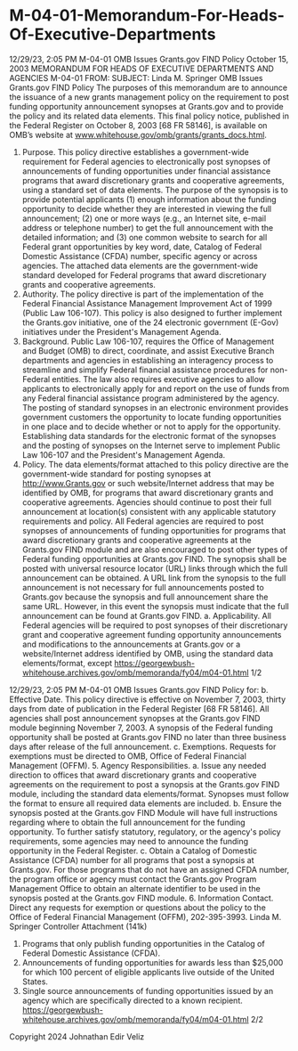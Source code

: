 # M-04-01-Memorandum-For-Heads-Of-Executive-Departments

12/29/23, 2:05 PM M-04-01 OMB Issues Grants.gov FIND Policy
  October 15, 2003 MEMORANDUM FOR HEADS OF EXECUTIVE DEPARTMENTS AND AGENCIES
M-04-01
 FROM: SUBJECT:
Linda M. Springer
OMB Issues Grants.gov FIND Policy
The purposes of this memorandum are to announce the issuance of a new grants management policy on the requirement to post funding opportunity announcement synopses at Grants.gov and to provide the policy and its related data elements. This final policy notice, published in the Federal Register on October 8, 2003 [68 FR 58146], is available on OMB’s website at www.whitehouse.gov/omb/grants/grants_docs.html.
1. Purpose. This policy directive establishes a government-wide requirement for Federal agencies to electronically post synopses of announcements of funding opportunities under financial assistance programs that award discretionary grants and cooperative agreements, using a standard set of data elements. The purpose of the synopsis is to provide potential applicants (1) enough information about the funding opportunity to decide whether they are interested in viewing the full announcement; (2) one or more ways (e.g., an Internet site, e-mail address or telephone number) to get the full announcement with the detailed information; and (3) one common website to search for all Federal grant opportunities by key word, date, Catalog of Federal Domestic Assistance (CFDA) number, specific agency or across agencies. The attached data elements are the government-wide standard developed for Federal programs that award discretionary grants and cooperative agreements.
2. Authority. The policy directive is part of the implementation of the Federal Financial Assistance Management Improvement Act of 1999 (Public Law 106-107). This policy is also designed to further implement the Grants.gov initiative, one of the 24 electronic government (E-Gov) initiatives under the President's Management Agenda.
3. Background. Public Law 106-107, requires the Office of Management and Budget (OMB) to direct, coordinate, and assist Executive Branch departments and agencies in establishing an interagency process to streamline and simplify Federal financial assistance procedures for non-Federal entities. The law also requires executive agencies to allow applicants to electronically apply for and report on the use of funds from any Federal financial assistance program administered by the agency.
The posting of standard synopses in an electronic environment provides government customers the opportunity to locate funding opportunities in one place and to decide whether or not to apply for the opportunity. Establishing data standards for the electronic format of the synopses and the posting of synopses on the Internet serve to implement Public Law 106-107 and the President's Management Agenda.
4. Policy. The data elements/format attached to this policy directive are the government-wide standard for posting synopses at http://www.Grants.gov or such website/Internet address that may be identified by OMB, for programs that award discretionary grants and cooperative agreements. Agencies should continue to post their full announcement at location(s) consistent with any applicable statutory requirements and policy. All Federal agencies are required to post synopses of announcements of funding opportunities for programs that award discretionary grants and cooperative agreements at the Grants.gov FIND module and are also encouraged to post other types of Federal funding opportunities at Grants.gov FIND. The synopsis shall be posted with universal resource locator (URL) links through which the full announcement can be obtained. A URL link from the synopsis to the full announcement is not necessary for full announcements posted to Grants.gov because the synopsis and full announcement share the same URL. However, in this event the synopsis must indicate that the full announcement can be found at Grants.gov FIND.
a. Applicability. All Federal agencies will be required to post synopses of their discretionary grant and cooperative agreement funding opportunity announcements and modifications to the announcements at Grants.gov or a website/Internet address identified by OMB, using the standard data elements/format, except
https://georgewbush-whitehouse.archives.gov/omb/memoranda/fy04/m04-01.html 1/2

12/29/23, 2:05 PM M-04-01 OMB Issues Grants.gov FIND Policy
for:
b. Effective Date. This policy directive is effective on November 7, 2003, thirty days from date of publication in the Federal Register [68 FR 58146]. All agencies shall post announcement synopses at the Grants.gov FIND module beginning November 7, 2003. A synopsis of the Federal funding opportunity shall be posted at Grants.gov FIND no later than three business days after release of the full announcement.
c. Exemptions. Requests for exemptions must be directed to OMB, Office of Federal Financial Management (OFFM).
5. Agency Responsibilities.
a. Issue any needed direction to offices that award discretionary grants and cooperative agreements on the requirement to post a synopsis at the Grants.gov FIND module, including the standard data elements/format. Synopses must follow the format to ensure all required data elements are included.
b. Ensure the synopsis posted at the Grants.gov FIND Module will have full instructions regarding where to obtain the full announcement for the funding opportunity. To further satisfy statutory, regulatory, or the agency's policy requirements, some agencies may need to announce the funding opportunity in the Federal Register.
c. Obtain a Catalog of Domestic Assistance (CFDA) number for all programs that post a synopsis at Grants.gov. For those programs that do not have an assigned CFDA number, the program office or agency must contact the Grants.gov Program Management Office to obtain an alternate identifier to be used in the synopsis posted at the Grants.gov FIND module.
6. Information Contact. Direct any requests for exemption or questions about the policy to the Office of Federal Financial Management (OFFM), 202-395-3993.
Linda M. Springer
Controller
Attachment (141k)
1. Programs that only publish funding opportunities in the Catalog of Federal Domestic Assistance (CFDA).
2. Announcements of funding opportunities for awards less than $25,000 for which 100 percent of eligible applicants live outside of the United States.
3. Single source announcements of funding opportunities issued by an agency which are specifically directed to a known recipient.
  https://georgewbush-whitehouse.archives.gov/omb/memoranda/fy04/m04-01.html 2/2

Copyright 2024 Johnathan Edir Veliz
